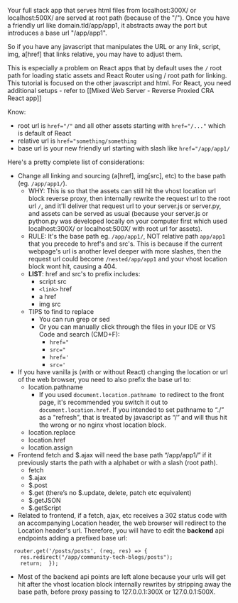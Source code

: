 Your full stack app that serves html files from localhost:300X/ or localhost:500X/ are served at root path (because of the "/"). Once you have a friendly url like domain.tld/app/app1, it abstracts away the port but introduces a base url "/app/app1".

So if you have any javascript that manipulates the URL or any link, script, img, a[href] that links relative, you may have to adjust them.

This is especially a problem on React apps that by default uses the `/` root path for loading static assets and React Router using / root path for linking. This tutorial is focused on the other javascript and html. For React, you need additional setups - refer to [[Mixed Web Server - Reverse Proxied CRA React app]]

Know:
- root url is `href="/"` and all other assets starting with `href="/..."` which is default of React
- relative url is `href="something/something`
- base url is your new friendly url starting with slash like `href="/app/app1/`

Here's a pretty complete list of considerations:
- Change all linking and sourcing (a[href], img[src], etc) to the base path (eg. `/app/app1/`). 
	- WHY: This is so that the assets can still hit the vhost location url block reverse proxy, then internally rewrite the request url to the root url `/`, and it'll deliver that request url to your server.js or server.py, and assets can be served as usual (because your server.js or python.py was developed locally on your computer first which used localhost:300X/ or localhost:500X/ with root url for assets).
	- RULE: It's the base path eg. `/app/app1/`, NOT relative path `app/app1` that you precede to href's and src's. This is because if the current webpage's url is another level deeper with more slashes, then the request url could become `/nested/app/app1` and your vhost location block wont hit, causing a 404.
	- **LIST**: href and src's to prefix includes:
		- script src
		- `<link>` href
		- a href
		- img src
	- TIPS to find to replace
		- You can run grep or sed
		- Or you can manually click through the files in your IDE or VS Code and search (CMD+F):
			- `href="`
			- `src="`
			- `href='`
			- `src='`
- If you have vanilla js (with or without React) changing the location or url of the web browser, you need to also prefix the base url to:  
	- location.pathname  
		- If you used `document.location.pathname`  to redirect to the front page, it's recommended you switch it out to `document.location.href`. If you intended to set pathname to “./” as a "refresh", that is treated by javascript as “/” and will thus hit the wrong or no nginx vhost location block.
	- location.replace  
	- location.href  
	- location.assign  
- Frontend fetch and $.ajax will need the base path “/app/app1/” if it previously starts the path with a alphabet or with a slash (root path).
	- fetch
	- $.ajax
	- $.post
	- $.get (there’s no $.update, delete, patch etc equivalent)
	- $.getJSON 
	- $.getScript
- Related to frontend, if a fetch, ajax, etc receives a 302 status code with an accompanying Location header, the web browser will redirect to the Location header's url. Therefore, you will have to edit the **backend** api endpoints adding a prefixed base url:
```
  router.get('/posts/posts', (req, res) => {  
    res.redirect("/app/community-tech-blogs/posts");  
    return;  });
```
- Most of the backend api points are left alone because your urls will get hit after the vhost location block internally rewrites by stripping away the base path, before proxy passing to 127.0.0.1:300X or 127.0.0.1:500X.